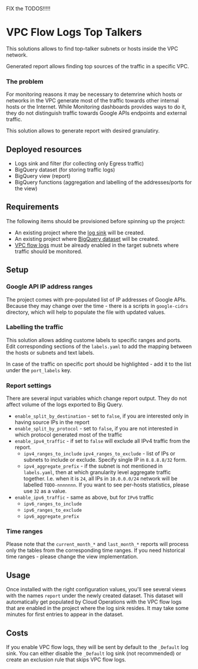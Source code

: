 FIX the TODOS!!!!!

# VPC Flow Logs Top Talkers

This solutions allows to find top-talker subnets or hosts inside the VPC network.

Generated report allows finding top sources of the traffic in a specific VPC.

### The problem

For monitoring reasons it may be necessary to detemrine which hosts or networks in the VPC generate most of the traffic towards other internal hosts or the Internet. While Monitoring dashboards provides ways to do it, they do not distinguish traffic towards Google APIs endpoints and external traffic. 

This solution allows to generate report with desired granulatiry.

## Deployed resources

* Logs sink and filter (for collecting only Egress traffic)
* BigQuery dataset (for storing traffic logs)
* BigQuery view (report)
* BigQuery functions (aggregation and labelling of the addresses/ports for the view)

## Requirements

The following items should be provisioned before spinning up the project:

* An existing project where the [log sink](https://github.com/terraform-google-modules/terraform-google-log-export) will be created.
* An existing project where [BigQuery dataset](https://github.com/terraform-google-modules/terraform-google-log-export/tree/master/modules/bigquery) will be created.
* [VPC flow logs](https://cloud.google.com/vpc/docs/using-flow-logs) must be already enabled in the target subnets where traffic should be monitored.

## Setup

### Google API IP address ranges

The project comes with pre-populated list of IP addresses of Google APIs. Because they may change over the time - there is a scripts in `google-cidrs` directory, which will help to populate the file with updated values. 

### Labelling the traffic

This solution allows adding custome labels to specific ranges and ports. Edit corresponding sections of the `labels.yaml` to add the mapping between the hosts or subnets and text labels.

In case of the traffic on specific port should be highlighted - add it to the list under the `port_labels` key.


### Report settings 

There are several input variables which change report output. They do not affect volume of the logs exported to Big Query.

- `enable_split_by_destination` - set to `false`, if you are interested only in having source IPs in the report
- `enable_split_by_protocol` - set to `false`, if you are not interested in which protocol generated most of the traffic
- `enable_ipv4_traffic` - if set to `false` will exclude all IPv4 traffic from the report.
    - `ipv4_ranges_to_include` `ipv4_ranges_to_exclude` - list of IPs or subnets to include or exclude. Specify single IP in `8.8.8.8/32` form.
    - `ipv4_aggregate_prefix` - if the subnet is not mentioned in `labels.yaml`, then at which granularity level aggregate traffic together. I.e. when it is `24`, all IPs in `10.0.0.0/24` network will be labelled `TODO-nnnnnnn`. If you want to see per-hosts statistics, please use `32` as a value.
- `enable_ipv6_traffic` - same as above, but for `IPv6` traffic
    - `ipv6_ranges_to_include`
    - `ipv6_ranges_to_exclude`
    - `ipv6_aggregate_prefix`


### Time ranges
 
Please note that the `current_month_*` and `last_month_*` reports will process only the tables from the corresponding time ranges. If you need historical time ranges - please change the view implementation.

## Usage

Once installed with the right configuration values, you'll see several views with the names `report` under the newly created dataset. This dataset will automatically get populated by Cloud Operations with the VPC flow logs that are enabled in the project where the log sink resides. It may take some minutes for first entries to appear in the dataset.

## Costs

If you enable VPC flow logs, they will be sent by default to the `_Default` log sink. You can either disable the `_Default` log sink (not recommended) or create an exclusion rule that skips VPC flow logs.